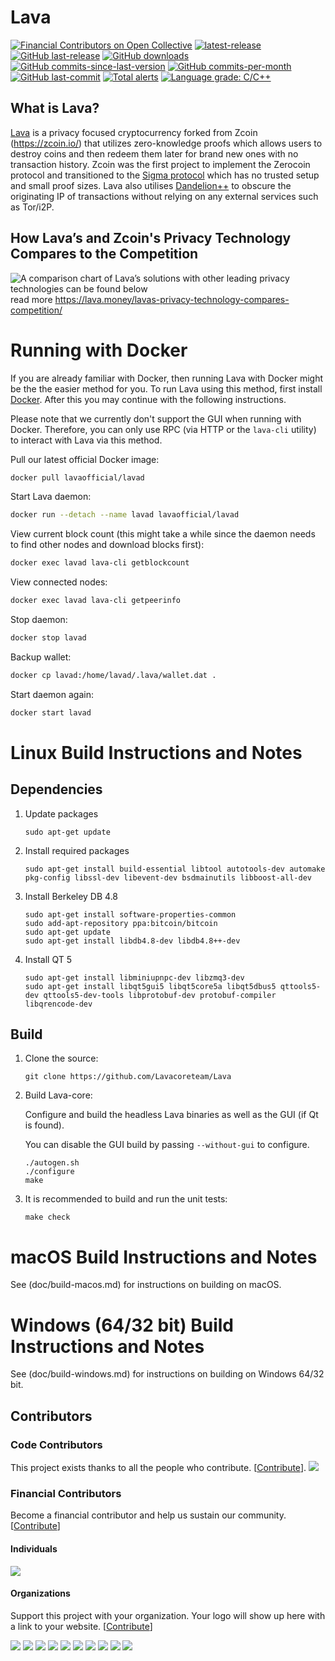 Lava
===============

[![Financial Contributors on Open Collective](https://opencollective.com/lava/all/badge.svg?label=financial+contributors)](https://opencollective.com/lava) [![latest-release](https://img.shields.io/github/release/lavaofficial/lava)](https://github.com/Lavacoreteam/Lava/releases)
[![GitHub last-release](https://img.shields.io/github/release-date/lavaofficial/lava)](https://github.com/Lavacoreteam/Lava/releases)
[![GitHub downloads](https://img.shields.io/github/downloads/lavaofficial/lava/total)](https://github.com/Lavacoreteam/Lava/releases)
[![GitHub commits-since-last-version](https://img.shields.io/github/commits-since/lavaofficial/lava/latest/master)](https://github.com/Lavacoreteam/Lava/graphs/commit-activity)
[![GitHub commits-per-month](https://img.shields.io/github/commit-activity/m/lavaofficial/lava)](https://github.com/Lavacoreteam/Lava/graphs/code-frequency)
[![GitHub last-commit](https://img.shields.io/github/last-commit/lavaofficial/lava)](https://github.com/Lavacoreteam/Lava/commits/master)
[![Total alerts](https://img.shields.io/lgtm/alerts/g/lavaofficial/lava.svg?logo=lgtm&logoWidth=18)](https://lgtm.com/projects/g/lavaofficial/lava/alerts/)
[![Language grade: C/C++](https://img.shields.io/lgtm/grade/cpp/g/lavaofficial/lava.svg?logo=lgtm&logoWidth=18)](https://lgtm.com/projects/g/lavaofficial/lava/context:cpp)

What is Lava?
--------------

[Lava](https://lava.money) is a privacy focused cryptocurrency forked from Zcoin (https://zcoin.io/) that utilizes zero-knowledge proofs which allows users to destroy coins and then redeem them later for brand new ones with no transaction history. Zcoin was the first project to implement the Zerocoin protocol and transitioned to the [Sigma protocol](https://lava.money/what-is-sigma-and-why-is-it-replacing-zerocoin-in-lava/) which has no trusted setup and small proof sizes. Lava also utilises [Dandelion++](https://arxiv.org/abs/1805.11060) to obscure the originating IP of transactions without relying on any external services such as Tor/i2P.


How Lava’s and Zcoin's Privacy Technology Compares to the Competition
--------------
![A comparison chart of Lava’s solutions with other leading privacy technologies can be found below](https://lava.money/wp-content/uploads/2019/04/lava_table_coloured5-01.png) 
read more https://lava.money/lavas-privacy-technology-compares-competition/

Running with Docker
===================

If you are already familiar with Docker, then running Lava with Docker might be the the easier method for you. To run Lava using this method, first install [Docker](https://store.docker.com/search?type=edition&offering=community). After this you may
continue with the following instructions.

Please note that we currently don't support the GUI when running with Docker. Therefore, you can only use RPC (via HTTP or the `lava-cli` utility) to interact with Lava via this method.

Pull our latest official Docker image:

```sh
docker pull lavaofficial/lavad
```

Start Lava daemon:

```sh
docker run --detach --name lavad lavaofficial/lavad
```

View current block count (this might take a while since the daemon needs to find other nodes and download blocks first):

```sh
docker exec lavad lava-cli getblockcount
```

View connected nodes:

```sh
docker exec lavad lava-cli getpeerinfo
```

Stop daemon:

```sh
docker stop lavad
```

Backup wallet:

```sh
docker cp lavad:/home/lavad/.lava/wallet.dat .
```

Start daemon again:

```sh
docker start lavad
```

Linux Build Instructions and Notes
==================================

Dependencies
----------------------
1.  Update packages

        sudo apt-get update

2.  Install required packages

        sudo apt-get install build-essential libtool autotools-dev automake pkg-config libssl-dev libevent-dev bsdmainutils libboost-all-dev

3.  Install Berkeley DB 4.8

        sudo apt-get install software-properties-common
        sudo add-apt-repository ppa:bitcoin/bitcoin
        sudo apt-get update
        sudo apt-get install libdb4.8-dev libdb4.8++-dev

4.  Install QT 5

        sudo apt-get install libminiupnpc-dev libzmq3-dev
        sudo apt-get install libqt5gui5 libqt5core5a libqt5dbus5 qttools5-dev qttools5-dev-tools libprotobuf-dev protobuf-compiler libqrencode-dev

Build
----------------------
1.  Clone the source:

        git clone https://github.com/Lavacoreteam/Lava

2.  Build Lava-core:

    Configure and build the headless Lava binaries as well as the GUI (if Qt is found).

    You can disable the GUI build by passing `--without-gui` to configure.
        
        ./autogen.sh
        ./configure
        make

3.  It is recommended to build and run the unit tests:

        make check


macOS Build Instructions and Notes
=====================================
See (doc/build-macos.md) for instructions on building on macOS.



Windows (64/32 bit) Build Instructions and Notes
=====================================
See (doc/build-windows.md) for instructions on building on Windows 64/32 bit.

## Contributors

### Code Contributors

This project exists thanks to all the people who contribute. [[Contribute](CONTRIBUTING.md)].
<a href="https://github.com/Lavacoreteam/Lava/graphs/contributors"><img src="https://opencollective.com/lava/contributors.svg?width=890&button=false" /></a>

### Financial Contributors

Become a financial contributor and help us sustain our community. [[Contribute](https://opencollective.com/lava/contribute)]

#### Individuals

<a href="https://opencollective.com/lava"><img src="https://opencollective.com/lava/individuals.svg?width=890"></a>

#### Organizations

Support this project with your organization. Your logo will show up here with a link to your website. [[Contribute](https://opencollective.com/lava/contribute)]

<a href="https://opencollective.com/lava/organization/0/website"><img src="https://opencollective.com/lava/organization/0/avatar.svg"></a>
<a href="https://opencollective.com/lava/organization/1/website"><img src="https://opencollective.com/lava/organization/1/avatar.svg"></a>
<a href="https://opencollective.com/lava/organization/2/website"><img src="https://opencollective.com/lava/organization/2/avatar.svg"></a>
<a href="https://opencollective.com/lava/organization/3/website"><img src="https://opencollective.com/lava/organization/3/avatar.svg"></a>
<a href="https://opencollective.com/lava/organization/4/website"><img src="https://opencollective.com/lava/organization/4/avatar.svg"></a>
<a href="https://opencollective.com/lava/organization/5/website"><img src="https://opencollective.com/lava/organization/5/avatar.svg"></a>
<a href="https://opencollective.com/lava/organization/6/website"><img src="https://opencollective.com/lava/organization/6/avatar.svg"></a>
<a href="https://opencollective.com/lava/organization/7/website"><img src="https://opencollective.com/lava/organization/7/avatar.svg"></a>
<a href="https://opencollective.com/lava/organization/8/website"><img src="https://opencollective.com/lava/organization/8/avatar.svg"></a>
<a href="https://opencollective.com/lava/organization/9/website"><img src="https://opencollective.com/lava/organization/9/avatar.svg"></a>
